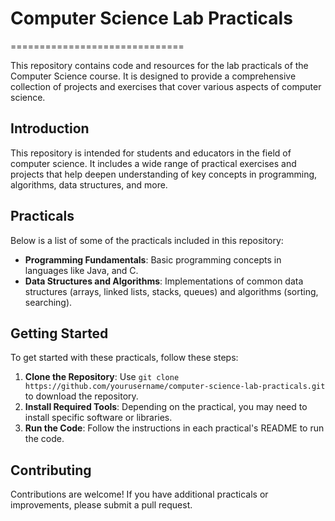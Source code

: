# Computer Science Lab Practicals
==============================

This repository contains code and resources for the lab practicals of the Computer Science course. It is designed to provide a comprehensive collection of projects and exercises that cover various aspects of computer science.

## Introduction
This repository is intended for students and educators in the field of computer science. It includes a wide range of practical exercises and projects that help deepen understanding of key concepts in programming, algorithms, data structures, and more.

## Practicals
Below is a list of some of the practicals included in this repository:

- **Programming Fundamentals**: Basic programming concepts in languages like Java, and C.
- **Data Structures and Algorithms**: Implementations of common data structures (arrays, linked lists, stacks, queues) and algorithms (sorting, searching).

## Getting Started
To get started with these practicals, follow these steps:

1. **Clone the Repository**: Use `git clone https://github.com/yourusername/computer-science-lab-practicals.git` to download the repository.
2. **Install Required Tools**: Depending on the practical, you may need to install specific software or libraries.
3. **Run the Code**: Follow the instructions in each practical's README to run the code.

## Contributing
Contributions are welcome! If you have additional practicals or improvements, please submit a pull request.
